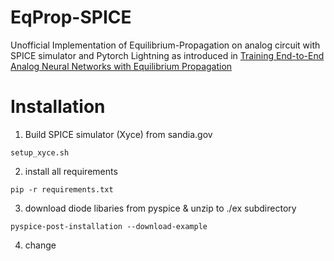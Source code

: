 # EqProp-SPICE
Unofficial Implementation of Equilibrium-Propagation on analog circuit with SPICE simulator and Pytorch Lightning as introduced in [Training End-to-End Analog Neural Networks with Equilibrium Propagation](https://arxiv.org/abs/2006.01981)

# Installation
1. Build SPICE simulator (Xyce) from sandia.gov
```shell
setup_xyce.sh
```
2. install all requirements
```shell
pip -r requirements.txt
```
3. download diode libaries from pyspice & unzip to ./ex subdirectory
```shell
pyspice-post-installation --download-example
```
4. change